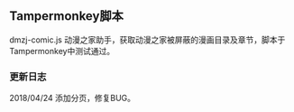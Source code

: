 ## Tampermonkey脚本

dmzj-comic.js 动漫之家助手，获取动漫之家被屏蔽的漫画目录及章节，脚本于Tampermonkey中测试通过。

### 更新日志
2018/04/24 添加分页，修复BUG。
